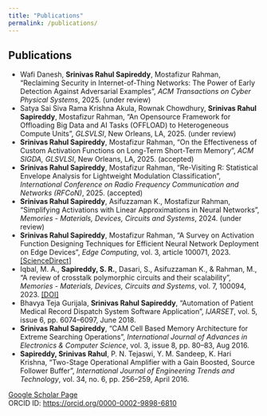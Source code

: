 ```yaml
---
title: "Publications"
permalink: /publications/
---
```


<section id="publications">
  <h2>Publications</h2>
  <ul>
    <li>
      Wafi Danesh, <strong>Srinivas Rahul Sapireddy</strong>, Mostafizur Rahman, “Reclaiming Security in Internet-of-Thing Networks: The Power of Early Detection Against Adversarial Examples”, <em>ACM Transactions on Cyber Physical Systems</em>, 2025. (under review)
    </li>
    <li>
      Satya Sai Siva Rama Krishna Akula, Rownak Chowdhury, <strong>Srinivas Rahul Sapireddy</strong>, Mostafizur Rahman, “An Opensource Framework for Offloading Big Data and AI Tasks (OFFLOAD) to Heterogeneous Compute Units”, <em>GLSVLSI</em>, New Orleans, LA, 2025. (under review)
    </li>
    <li>
      <strong>Srinivas Rahul Sapireddy</strong>, Mostafizur Rahman, “On the Effectiveness of Custom Activation Functions on Long-Term Short-Term Memory”, <em>ACM SIGDA, GLSVLSI</em>, New Orleans, LA, 2025. (accepted)
    </li>
    <li>
      <strong>Srinivas Rahul Sapireddy</strong>, Mostafizur Rahman, “Re-Visiting R: Statistical Envelope Analysis for Lightweight Modulation Classification”, <em>International Conference on Radio Frequency Communication and Networks (RFCoN)</em>, 2025. (accepted)
    </li>
    <li>
      <strong>Srinivas Rahul Sapireddy</strong>, Asifuzzaman K., Mostafizur Rahman, “Simplifying Activations with Linear Approximations in Neural Networks”, <em>Memories - Materials, Devices, Circuits and Systems</em>, 2024. (under review)
    </li>
    <li>
      <strong>Srinivas Rahul Sapireddy</strong>, Mostafizur Rahman, “A Survey on Activation Function Designing Techniques for Efficient Neural Network Deployment on Edge Devices”, <em>Edge Computing</em>, vol. 3, article 100071, 2023. <a href="https://www.sciencedirect.com/science/article/pii/S2773064623000713" target="_blank">[ScienceDirect]</a>
    </li>
    <li>
      Iqbal, M. A., <strong>Sapireddy, S. R.</strong>, Dasari, S., Asifuzzaman K., & Rahman, M., “A review of crosstalk polymorphic circuits and their scalability”, <em>Memories - Materials, Devices, Circuits and Systems</em>, vol. 7, 100094, 2023. <a href="https://doi.org/10.1016/j.memori.2023.100094" target="_blank">[DOI]</a>
    </li>
    <li>
      Bhavya Teja Gurijala, <strong>Srinivas Rahul Sapireddy</strong>, “Automation of Patient Medical Record Dispatch System Software Application”, <em>IJARSET</em>, vol. 5, issue 6, pp. 6074–6097, June 2018.
    </li>
    <li>
      <strong>Srinivas Rahul Sapireddy</strong>, “CAM Cell Based Memory Architecture for Extreme Searching Operations”, <em>International Journal of Advances in Electronics & Computer Science</em>, vol. 3, issue 8, pp. 80–83, Aug 2016.
    </li>
    <li>
      <strong>Sapireddy, Srinivas Rahul</strong>, P. N. Tejaswi, Y. M. Sandeep, K. Hari Krishna, “Two-Stage Operational Amplifier with a Gain Boosted, Source Follower Buffer”, <em>International Journal of Engineering Trends and Technology</em>, vol. 34, no. 6, pp. 256–259, April 2016.
    </li>
  </ul>
</section>

<p>
  <a href="https://scholar.google.com/citations?user=08fgpdIAAAAJ&hl=en" target="_blank">Google Scholar Page</a><br>
  ORCID ID: <a href="https://orcid.org/0000-0002-9898-6810" target="_blank">https://orcid.org/0000-0002-9898-6810</a>
</p>
